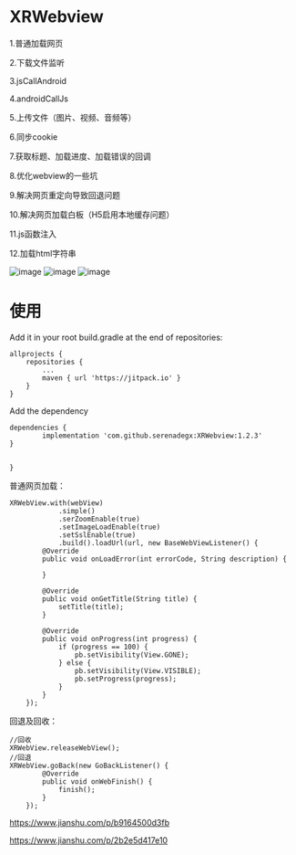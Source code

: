 # XRWebview

1.普通加载网页

2.下载文件监听

3.jsCallAndroid

4.androidCallJs

5.上传文件（图片、视频、音频等）

6.同步cookie

7.获取标题、加载进度、加载错误的回调

8.优化webview的一些坑

9.解决网页重定向导致回退问题

10.解决网页加载白板（H5启用本地缓存问题）

11.js函数注入

12.加载html字符串

![image](https://github.com/serenadegx/XRWebview/blob/master/1545730427868.gif)
![image](https://github.com/serenadegx/XRWebview/blob/master/1546404544823.gif)
![image](https://github.com/serenadegx/XRWebview/blob/master/1553138404982.gif)

# 使用

Add it in your root build.gradle at the end of repositories:

	allprojects {
		repositories {
			...
			maven { url 'https://jitpack.io' }
		}
	}
    
Add the dependency

	dependencies {
	        implementation 'com.github.serenadegx:XRWebview:1.2.3'
	}


	}



普通网页加载：

    XRWebView.with(webView)
                .simple()
                .serZoomEnable(true)
                .setImageLoadEnable(true)
                .setSslEnable(true)
                .build().loadUrl(url, new BaseWebViewListener() {
            @Override
            public void onLoadError(int errorCode, String description) {

            }

            @Override
            public void onGetTitle(String title) {
                setTitle(title);
            }

            @Override
            public void onProgress(int progress) {
                if (progress == 100) {
                    pb.setVisibility(View.GONE);
                } else {
                    pb.setVisibility(View.VISIBLE);
                    pb.setProgress(progress);
                }
            }
        });
 

 回退及回收：
 
 	//回收
 	XRWebView.releaseWebView();
	//回退
	XRWebView.goBack(new GoBackListener() {
            @Override
            public void onWebFinish() {
                finish();
            }
        });
 

https://www.jianshu.com/p/b9164500d3fb

https://www.jianshu.com/p/2b2e5d417e10
